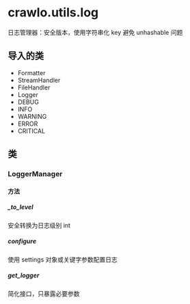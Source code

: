 # crawlo.utils.log

日志管理器：安全版本，使用字符串化 key 避免 unhashable 问题

## 导入的类

- Formatter
- StreamHandler
- FileHandler
- Logger
- DEBUG
- INFO
- WARNING
- ERROR
- CRITICAL

## 类

### LoggerManager

#### 方法

##### _to_level
安全转换为日志级别 int

##### configure
使用 settings 对象或关键字参数配置日志

##### get_logger
简化接口，只暴露必要参数
